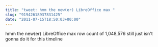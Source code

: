 ```yaml
---
title: "tweet: hmm the new(er) LibreOffice max "
slug: "91942618937831425"
date: "2011-07-15T18:50:03+00:00"
---
```

hmm the new(er) LibreOffice max row count of 1,048,576 still just isn't gonna do it for this timeline